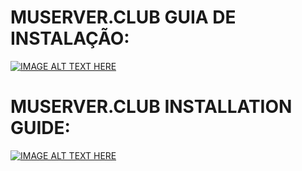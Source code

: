 # MUSERVER.CLUB GUIA DE INSTALAÇÃO:
[![IMAGE ALT TEXT HERE](https://img.youtube.com/vi/n9zFiUaXv_M/0.jpg)](https://www.youtube.com/watch?v=n9zFiUaXv_M)
</br>
# MUSERVER.CLUB INSTALLATION GUIDE:
[![IMAGE ALT TEXT HERE](https://img.youtube.com/vi/Hz1gZW1rZ34/0.jpg)](https://www.youtube.com/watch?v=Hz1gZW1rZ34)
